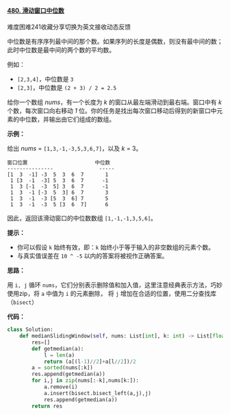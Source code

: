 #### [480. 滑动窗口中位数](https://leetcode-cn.com/problems/sliding-window-median/)

难度困难241收藏分享切换为英文接收动态反馈

中位数是有序序列最中间的那个数。如果序列的长度是偶数，则没有最中间的数；此时中位数是最中间的两个数的平均数。

例如：

- `[2,3,4]`，中位数是 `3`
- `[2,3]`，中位数是 `(2 + 3) / 2 = 2.5`

给你一个数组 *nums*，有一个长度为 *k* 的窗口从最左端滑动到最右端。窗口中有 *k* 个数，每次窗口向右移动 *1* 位。你的任务是找出每次窗口移动后得到的新窗口中元素的中位数，并输出由它们组成的数组。

 

**示例：**

给出 *nums* = `[1,3,-1,-3,5,3,6,7]`，以及 *k* = 3。

```
窗口位置                      中位数
---------------               -----
[1  3  -1] -3  5  3  6  7       1
 1 [3  -1  -3] 5  3  6  7      -1
 1  3 [-1  -3  5] 3  6  7      -1
 1  3  -1 [-3  5  3] 6  7       3
 1  3  -1  -3 [5  3  6] 7       5
 1  3  -1  -3  5 [3  6  7]      6
```

 因此，返回该滑动窗口的中位数数组 `[1,-1,-1,3,5,6]`。

 

**提示：**

- 你可以假设 `k` 始终有效，即：`k` 始终小于等于输入的非空数组的元素个数。
- 与真实值误差在 `10 ^ -5` 以内的答案将被视作正确答案。

**思路：**

用 `i, j` 循环 `nums`，它们分别表示删除值和加入值，这里注意经典表示方法，巧妙使用zip，将 `a` 中值为 `i` 的元素删除， 将 `j` 增加在合适的位置，使用二分查找库（`bisect`）

**代码：**

```python
class Solution:
    def medianSlidingWindow(self, nums: List[int], k: int) -> List[float]:
        res=[]
        def getmedian(a):
            l = len(a)
            return (a[(l-1)//2]+a[l//2])/2
        a = sorted(nums[:k])
        res.append(getmedian(a))
        for i,j in zip(nums[:-k],nums[k:]):
            a.remove(i)
            a.insert(bisect.bisect_left(a,j),j)
            res.append(getmedian(a))
        return res 
```

